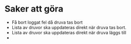 # Saker att göra

- Få bort loggat fel då druva tas bort
- Lista av druvor ska uppdateras direkt när druva tas bort.
- Lista av druvor ska uppdateras direkt när druva läggs till
- 